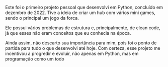 Este foi o primeiro projeto pessoal que desenvolvi em Python, concluído em dezembro de 2022. Tive a ideia de criar um hub com vários mini games, sendo o principal um jogo da forca.

Ele possui vários problemas de estrutura e, principalmente, de clean code, já que esses não eram conceitos que eu conhecia na época.

Ainda assim, não descarto sua importância para mim, pois foi o ponto de partida para tudo o que desenvolvi até hoje. Com certeza, esse projeto me incentivou a progredir e evoluir,
não apenas em Python, mas em programação como um todo
